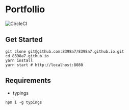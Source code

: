 # Portfollio

![CircleCI](https://circleci.com/gh/8398a7/8398a7.github.io.svg?style=svg&circle-token=890dc2a3c2e7426f2a35600c2e49e2a51d161d81)
## Get Started

```
git clone git@github.com:8398a7/8398a7.github.io.git
cd 8398a7.github.io
yarn install
yarn start # http://localhost:8080
```

## Requirements

- typings

```
npm i -g typings
```
